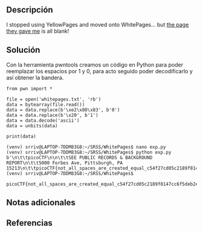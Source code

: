 ## Descripción
I stopped using YellowPages and moved onto WhitePages... but [the page they gave me](https://jupiter.challenges.picoctf.org/static/74274b96fe966126a1953c80762af80d/whitepages.txt) is all blank!
## Solución 

Con la herramienta pwntools creamos un código en Python para poder reemplazar los espacios por 1 y 0, para acto seguido poder decodificarlo y así obtener la bandera.

~~~
from pwn import *

file = open('whitepages.txt', 'rb')
data = bytearray(file.read())
data = data.replace(b'\xe2\x80\x83', b'0')
data = data.replace(b'\x20', b'1')
data = data.decode('ascii')
data = unbits(data)

print(data)

~~~

~~~
(venv) srriv@LAPTOP-7DDM83G8:~/SRSS/WhitePages$ nano exp.py
(venv) srriv@LAPTOP-7DDM83G8:~/SRSS/WhitePages$ python exp.py
b'\n\t\tpicoCTF\n\n\t\tSEE PUBLIC RECORDS & BACKGROUND REPORT\n\t\t5000 Forbes Ave, Pittsburgh, PA 15213\n\t\tpicoCTF{not_all_spaces_are_created_equal_c54f27cd05c2189f8147cc6f5deb2e56}\n\t\t'
(venv) srriv@LAPTOP-7DDM83G8:~/SRSS/WhitePages$
~~~

~~~
picoCTF{not_all_spaces_are_created_equal_c54f27cd05c2189f8147cc6f5deb2e56}
~~~
## Notas adicionales 
## Referencias
